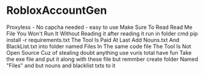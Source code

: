 # RobloxAccountGen
Proxyless - No capcha needed - easy to use
Make Sure To Read Read Me File You Won't Run It Without Reading it 
after reading it run in  folder cmd pip install -r requirements.txt
The Tool Is Paid 
At Last Add Nouns.txt And BlackList.txt into folder named Files In The same code file
The Tool Is Not Open Source Cuz of stealing doubt anything use vuris total
have fun
Take the exe file and put it along with these file but remmber create folder Named "Files" and but nouns and blacklist txts to it
